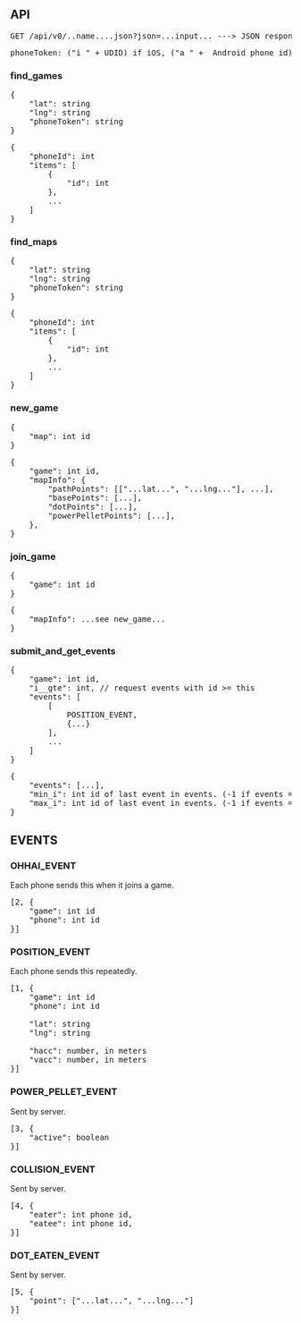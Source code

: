 

## API

<pre>GET /api/v0/..name....json?json=...input... ---> JSON response</pre>

<pre>phoneToken: ("i_" + UDID) if iOS, ("a_" +  Android phone id) if Android</pre>

### find_games

<pre>{
    "lat": string
    "lng": string
    "phoneToken": string
}</pre>

<pre>{
    "phoneId": int
    "items": [
        {
            "id": int
        },
        ...
    ]
}</pre>

### find_maps

<pre>{
    "lat": string
    "lng": string
    "phoneToken": string
}</pre>

<pre>{
    "phoneId": int
    "items": [
        {
            "id": int
        },
        ...
    ]
}</pre>


### new_game
<pre>{
    "map": int id
}</pre>

<pre>{
    "game": int id,
    "mapInfo": {
        "pathPoints": [["...lat...", "...lng..."], ...],
        "basePoints": [...],
        "dotPoints": [...],
        "powerPelletPoints": [...],
    },
}</pre>

### join_game
<pre>{
    "game": int id
}</pre>

<pre>{
    "mapInfo": ...see new_game...
}</pre>

### submit\_and\_get\_events

<pre>{
    "game": int id,
    "i__gte": int, // request events with id >= this
    "events": [
        [
            POSITION_EVENT,
            {...}
        ],
        ...
    ]
}</pre>

<pre>{
    "events": [...],
    "min_i": int id of last event in events. (-1 if events == [])
    "max_i": int id of last event in events. (-1 if events == [])
}</pre>


## EVENTS


### OHHAI_EVENT

Each phone sends this when it joins a game.

<pre>[2, {
    "game": int id
    "phone": int id
}]</pre>

### POSITION_EVENT

Each phone sends this repeatedly.

<pre>[1, {
    "game": int id
    "phone": int id
    
    "lat": string
    "lng": string
    
    "hacc": number, in meters
    "vacc": number, in meters
}]</pre>

### POWER\_PELLET\_EVENT

Sent by server.

<pre>[3, {
    "active": boolean
}]</pre>

### COLLISION_EVENT

Sent by server.

<pre>[4, {
    "eater": int phone id,
    "eatee": int phone id,
}]</pre>

### DOT\_EATEN\_EVENT

Sent by server.

<pre>[5, {
    "point": ["...lat...", "...lng..."]
}]</pre>
